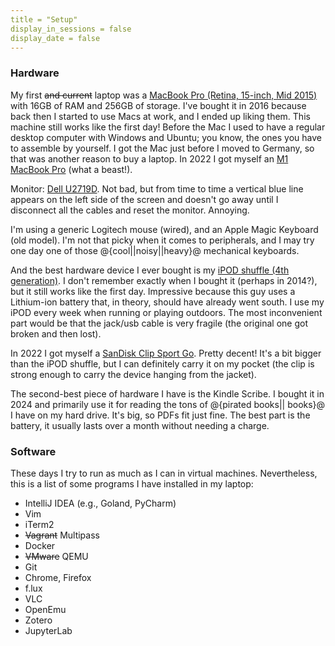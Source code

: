 ```yaml
---
title = "Setup"
display_in_sessions = false
display_date = false
---
```


### Hardware

My first ~~and current~~ laptop was a 
<a href="https://support.apple.com/kb/sp719?locale=en_US">MacBook Pro (Retina, 15-inch, Mid 2015)</a>
with 16GB of RAM and 256GB of storage. 
I've bought it in 2016 because back then I started to use Macs at work, and I 
ended up liking them. This machine still works like the first day!
Before the Mac I used to have a regular desktop computer with Windows and Ubuntu; you know,
the ones you have to assemble by yourself. I got the Mac just before I moved to Germany, 
so that was another reason to buy a laptop.
In 2022 I got myself an <a href="https://support.apple.com/kb/SP858?locale=en_GB">M1 MacBook Pro</a> (what a beast!).

Monitor: <a href="https://www.displayspecifications.com/en/model/2bb31592">Dell U2719D</a>. 
Not bad, but from time to time a vertical blue line appears on the left side
of the screen and doesn't go away until I disconnect all the cables and reset the monitor. Annoying.

I'm using a generic Logitech mouse (wired), and an Apple Magic Keyboard (old model). 
I'm not that picky when it comes to peripherals, and I may try one day one of those 
@{cool||noisy||heavy}@ mechanical keyboards.

And the best hardware device I ever bought is my 
<a href="https://support.apple.com/kb/sp592?locale=en_US">iPOD shuffle (4th generation)</a>. 
I don't remember exactly when I bought it (perhaps in 2014?), but it still works like the first day.
Impressive because this guy uses a Lithium-ion battery that, in theory, should have 
already went south. I use my iPOD every week when running or playing outdoors. The most inconvenient
part would be that the jack/usb cable is very fragile (the original one got broken and then lost).

In 2022 I got myself a <a href="https://en.wikipedia.org/wiki/SanDisk_portable_media_players#SanDisk_Clip_Sport_Go">
SanDisk Clip Sport Go</a>. Pretty decent! It's a bit bigger than the
iPOD shuffle, but I can definitely carry it on my pocket (the clip is strong enough to carry
the device hanging from the jacket).

The second-best piece of hardware I have is the Kindle Scribe. I bought it in 2024 and
primarily use it for reading the tons of @{pirated books|| books}@ I have on my hard drive. 
It's big, so PDFs fit just fine. The best part is the battery, it usually lasts over a month 
without needing a charge.

### Software

These days I try to run as much as I can in virtual machines.
Nevertheless, this is a list of some programs I have installed in my laptop:

- IntelliJ IDEA (e.g., Goland, PyCharm)
- Vim
- iTerm2
- <s>Vagrant</s> Multipass
- Docker
- <s>VMware</s> QEMU
- Git
- Chrome, Firefox
- f.lux
- VLC
- OpenEmu
- Zotero
- JupyterLab
